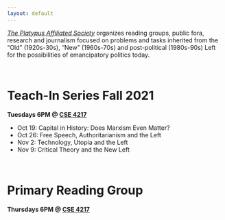 ```yaml
---
layout: default
---
```


*[The Platypus Affiliated Society](https://platypus1917.org)* organizes reading groups, public fora, research and journalism focused on problems and tasks inherited from the “Old” (1920s-30s), “New” (1960s-70s) and post-political (1980s-90s) Left for the possibilities of emancipatory politics today.

<br>

# Teach-In Series Fall 2021
**Tuesdays 6PM @ [CSE 4217](https://goo.gl/maps/tVMUddcYxDXSu8yXA)**

* Oct 19: Capital in History: Does Marxism Even Matter? 
* Oct 26: Free Speech, Authoritarianism and the Left 
* Nov 2: Technology, Utopia and the Left 
* Nov 9: Critical Theory and the New Left 

<br> 

# Primary Reading Group
**Thursdays 6PM @ [CSE 4217](https://goo.gl/maps/tVMUddcYxDXSu8yXA)**
